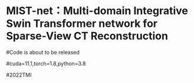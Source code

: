 # MIST-net：Multi-domain Integrative Swin Transformer network for Sparse-View CT Reconstruction

#Code is about to be released

#cuda=11.1,torch=1.8,python=3.8

#2022TMI
